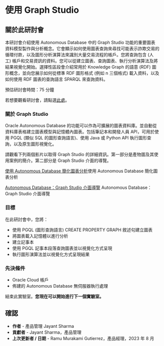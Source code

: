 # 使用 Graph Studio

## 關於此研討會

本研討會介紹使用 Autonomous Database 中的 Graph Studio 功能的重要圖表資料模型製作與分析概念。它會顯示如何使用圖表查詢來尋找可能表示詐欺交易的循環付款，以及圖形分析演算法來識別大量交易流程的帳戶。您將查詢包含 (人工) 帳戶和交易資訊的資料。您可以從建立圖表、查詢圖表、執行分析演算法及將結果視覺化開始。選擇性區段會介紹常用於 Knowledge Graph 的語意 (RDF) 圖形概念，並向您展示如何從標準 RDF 圖形格式 (例如 n 三個格式) 載入資料，以及如何使用 RDF 圖表的查詢語言 SPARQL 來查詢資料。

預估研討會時間：75 分鐘

若想要觀看研討會，請點選[此處](https://youtu.be/Ymk9TE9Q2K4)。

### 關於 Graph Studio

Oracle Autonomous Database 的功能可以作為可擴展的圖表資料庫。並自動從資料庫表格建立圖表模型與記憶體內圖表。包括筆記本和開發人員 API，可用於使用 PGQL (類似 SQL 的圖形查詢語言)、使用 Java 或 Python API 執行圖形查詢，以及原生圖形視覺化。

請觀看下列兩個影片以取得 Graph Studio 的詳細資訊。第一部分是產物圖及其使用案例的簡介。第二部分是 Graph Studio 介面的導覽。

[使用 Autonomous Database 簡化圖表分析](youtube:eCd-969hrak)使用 Autonomous Database 簡化圖表分析

[Autonomous Database：Graph Studio 介面導覽](youtube:S6Q-IJcBkU0) Autonomous Database：Graph Studio 介面導覽

### 目標

在此研討會中，您將：

*   使用 PGQL (圖形查詢語言) CREATE PROPERTY GRAPH 敘述句建立圖表
*   將圖表載入記憶體以進行分析
*   建立記事本
*   使用 PGQL 記事本段落查詢圖表並以視覺化方式呈現
*   執行圖形演算法並以視覺化方式呈現結果

### 先決條件

*   Oracle Cloud 帳戶
*   佈建的 Autonomous Database 無伺服器執行處理

結束此實驗室。**您現在可以開始進行下一個實驗室。**

## 確認

*   **作者** - 產品管理 Jayant Sharma
*   **貢獻者** - Jayant Sharma，產品管理
*   **上次更新者 / 日期** - Ramu Murakami Gutierrez，產品經理，2023 年 8 月